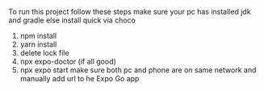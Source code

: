 To run this project follow these steps 
make sure your pc has installed jdk and gradle else install quick via choco
1. npm install
2. yarn install
3. delete lock file
4. npx expo-doctor (if all good)
5. npx expo start
make sure both pc and phone are on same network and manually add url to he Expo Go app 
